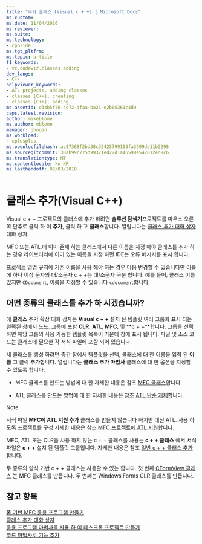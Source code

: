 ```yaml
---
title: "추가 클래스 (Visual c + +) | Microsoft Docs"
ms.custom: 
ms.date: 11/04/2016
ms.reviewer: 
ms.suite: 
ms.technology:
- cpp-ide
ms.tgt_pltfrm: 
ms.topic: article
f1_keywords:
- vc.codewiz.classes.adding
dev_langs:
- C++
helpviewer_keywords:
- ATL projects, adding classes
- classes [C++], creating
- classes [C++], adding
ms.assetid: c34b5f70-4e72-4faa-ba21-e2b05361c4d9
caps.latest.revision: 
author: mikeblome
ms.author: mblome
manager: ghogen
ms.workload:
- cplusplus
ms.openlocfilehash: ac87368f2bd38c32425799103fa3999dd11b3298
ms.sourcegitcommit: 30ab99c775d99371ed22d1a46598e542012ed8c6
ms.translationtype: MT
ms.contentlocale: ko-KR
ms.lasthandoff: 02/03/2018
---
```

# <a name="adding-a-class-visual-c"></a>클래스 추가(Visual C++)
Visual c + + 프로젝트의 클래스에 추가 하려면 **솔루션 탐색기**프로젝트를 마우스 오른쪽 단추로 클릭 하 여 **추가**, 클릭 하 고 **클래스**합니다. 열립니다는 [클래스 추가 대화 상자](../ide/add-class-dialog-box.md) 대화 상자.  
  
 MFC 또는 ATL.에 이미 존재 하는 클래스에서 다른 이름을 지정 해야 클래스를 추가 하는 경우 라이브러리에 이미 있는 이름을 지정 하면 IDE는 오류 메시지를 표시 합니다.  
  
 프로젝트 명명 규칙에 기존 이름을 사용 해야 하는 경우 다음 변경할 수 있습니다만 이름에 하나 이상 문자의 대/소문자 c + +는 대/소문자 구분 합니다. 예를 들어, 클래스 이름 있지만 `CDocument`, 이름을 지정할 수 있습니다 `cdocument`합니다.  
  
## <a name="what-kind-of-class-do-you-want-to-add"></a>어떤 종류의 클래스를 추가 하 시겠습니까?  
 에 **클래스 추가** 확장 대화 상자는 **Visual c + +** 설치 된 템플릿 여러 그룹화 표시 되는 왼쪽된 창에서 노드. 그룹에 포함 **CLR**, **ATL**, **MFC**, 및 **c + +**합니다. 그룹을 선택 하면 해당 그룹의 사용 가능한 템플릿 목록이 가운데 창에 표시 됩니다. 파일 및 소스 코드는 클래스에 필요한 각 서식 파일에 포함 되어 있습니다.  
  
 새 클래스를 생성 하려면 중간 창에서 템플릿을 선택, 클래스에 대 한 이름을 입력 된 **이름** 고 클릭 **추가**합니다. 열립니다는 **클래스 추가 마법사** 클래스에 대 한 옵션을 지정할 수 있도록 합니다.  
  
-   MFC 클래스를 만드는 방법에 대 한 자세한 내용은 참조 [MFC 클래스](../mfc/reference/adding-an-mfc-class.md)합니다.  
  
-   ATL 클래스를 만드는 방법에 대 한 자세한 내용은 참조 [ATL 단순 개체](../atl/reference/adding-an-atl-simple-object.md)합니다.  
  
> [!NOTE]
>  서식 파일 **MFC에 ATL 지원 추가** 클래스를 만들지 않습니다 하지만 대신 ATL. 사용 하도록 프로젝트를 구성 자세한 내용은 참조 [MFC 프로젝트에 ATL 지원](../mfc/reference/adding-atl-support-to-your-mfc-project.md)합니다.  
  
 MFC, ATL 또는 CLR을 사용 하지 않는 c + + 클래스를 사용는 **c + + 클래스** 에서 서식 파일은 **c + +** 설치 된 템플릿 그룹입니다. 자세한 내용은 참조 [일반 c + + 클래스 추가](../ide/adding-a-generic-cpp-class.md)합니다.  
  
 두 종류의 양식 기반 c + + 클래스는 사용할 수 있는 합니다. 첫 번째 [CFormView 클래스](../mfc/reference/cformview-class.md) 는 MFC 클래스를 만듭니다. 두 번째는 Windows Forms CLR 클래스를 만듭니다.  
  
## <a name="see-also"></a>참고 항목  
 [폼 기반 MFC 응용 프로그램 만들기](../mfc/reference/creating-a-forms-based-mfc-application.md)   
 [클래스 추가 대화 상자](../ide/add-class-dialog-box.md)   
 [응용 프로그램 마법사를 사용 하 여 데스크톱 프로젝트 만들기](../ide/creating-desktop-projects-by-using-application-wizards.md)   
 [코드 마법사로 기능 추가](../ide/adding-functionality-with-code-wizards-cpp.md)